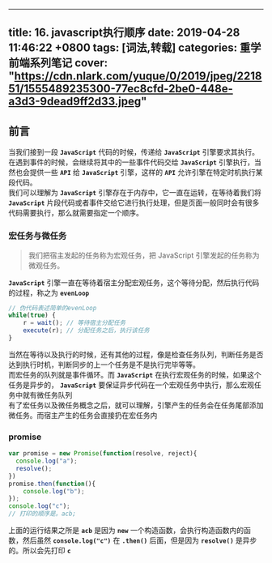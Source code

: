 
---
title: 16. javascript执行顺序
date: 2019-04-28 11:46:22 +0800
tags: [词法,转载]
categories: 重学前端系列笔记
cover: "https://cdn.nlark.com/yuque/0/2019/jpeg/221851/1555489235300-77ec8cfd-2be0-448e-a3d3-9dead9ff2d33.jpeg"
---
<a name="UTtjo"></a>
## 前言
当我们接到一段 **`JavaScript`** 代码的时候，传递给 **`JavaScript`** 引擎要求其执行。在遇到事件的时候，会继续将其中的一些事件代码交给 **`JavaScript`** 引擎执行，当然也会提供一些 **`API`** 给 **`JavaScript`** 引擎，这样的 **`API`** 允许引擎在特定时机执行某段代码。<br />我们可以理解为 **`JavaScript`** 引擎存在于内存中，它一直在运转，在等待着我们将 **`JavaScript`** 片段代码或者事件交给它进行执行处理，但是页面一般同时会有很多代码需要执行，那么就需要指定一个顺序。
<a name="V4h8r"></a>
### 宏任务与微任务
> 我们把宿主发起的任务称为宏观任务，把 JavaScript 引擎发起的任务称为微观任务。

**`JavaScript`** 引擎一直在等待着宿主分配宏观任务，这个等待分配，然后执行代码的过程，称之为 **`evenLoop`** 
```javascript
// 伪代码表述简单的evenLoop
while(true) {
    r = wait(); // 等待宿主分配任务 
    execute(r); // 分配任务之后，执行该任务
}
```
当然在等待以及执行的时候，还有其他的过程，像是检查任务队列，判断任务是否达到执行时机，判断同步的上一个任务是不是执行完毕等等。<br />而宏任务的队列就是事件循环。而 **`JavaScript`** 在执行宏观任务的时候，如果这个任务是异步的， **`JavaScript`** 要保证异步代码在一个宏观任务中执行，那么宏观任务中就有微任务队列<br />有了宏任务以及微任务概念之后，就可以理解，引擎产生的任务会在任务尾部添加微任务。而宿主产生的任务会直接扔在宏任务内
<a name="SF2yN"></a>
### promise
```javascript
var promise = new Promise(function(resolve, reject){
  console.log("a");
  resolve();
})
promise.then(function(){
	console.log("b");
});
console.log("c");
// 打印的顺序是。acb;
```
上面的运行结果之所是 **`acb`** 是因为 **`new`** 一个构造函数，会执行构造函数内的函数，然后虽然 **`console.log("c")`** 在 **`.then()`** 后面，但是因为 **`resolve()`** 是异步的。所以会先打印 **`c`** 

